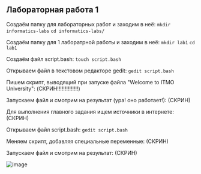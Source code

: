 ## Лабораторная работа 1

Создаём папку для лабораторных работ и заходим в неё:
```mkdir informatics-labs```
```cd informatics-labs/```

Создаём папку для 1 лаборатрной работы и заходим в неё:
```mkdir lab1```
```cd lab1```

Создаём файл script.bash:
```touch script.bash```

Открываем файл в текстовом редакторе gedit:
```gedit script.bash```

Пишем скрипт, выводящий при запуске файла "Welcome to ITMO University":
(СКРИН!!!!!!!!!!!!!!)

Запускаем файл и смотрим на результат (ура! оно работает!):
(СКРИН)

Для выполнения главного задания ищем источники в интернете:
(СКРИН)

Открываем файл script.bash:
```gedit script.bash```

Меняем скрипт, добавляя специальные переменные:
(СКРИН)

Запускаем файл и смотрим на результат:
(СКРИН)


![image](https://github.com/user-attachments/assets/7fa99c40-727f-4437-922c-d596e87a44b3)
